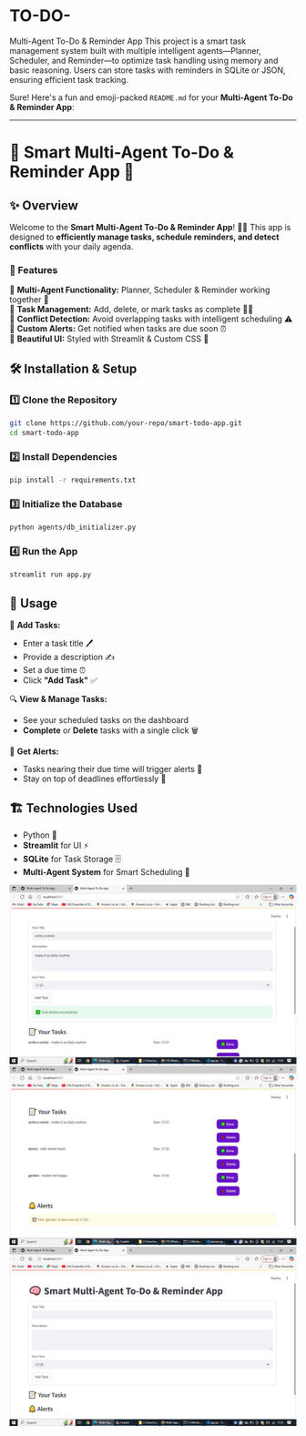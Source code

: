 # TO-DO-
Multi-Agent To-Do &amp; Reminder App This project is a smart task management system built with multiple intelligent agents—Planner, Scheduler, and Reminder—to optimize task handling using memory and basic reasoning. Users can store tasks with reminders in SQLite or JSON, ensuring efficient task tracking. 


Sure! Here's a fun and emoji-packed `README.md` for your **Multi-Agent To-Do & Reminder App**:

---

# 🧠 Smart Multi-Agent To-Do & Reminder App 🚀  

## ✨ Overview  
Welcome to the **Smart Multi-Agent To-Do & Reminder App**! 📝✅ This app is designed to **efficiently manage tasks, schedule reminders, and detect conflicts** with your daily agenda.  

### **🌟 Features**
🔹 **Multi-Agent Functionality:** Planner, Scheduler & Reminder working together 🤖  
🔹 **Task Management:** Add, delete, or mark tasks as complete 📝✅  
🔹 **Conflict Detection:** Avoid overlapping tasks with intelligent scheduling ⚠️  
🔹 **Custom Alerts:** Get notified when tasks are due soon ⏰  
🔹 **Beautiful UI:** Styled with Streamlit & Custom CSS 🎨  

## 🛠️ Installation & Setup  
### **1️⃣ Clone the Repository**  
```sh
git clone https://github.com/your-repo/smart-todo-app.git
cd smart-todo-app
```

### **2️⃣ Install Dependencies**  
```sh
pip install -r requirements.txt
```

### **3️⃣ Initialize the Database**  
```sh
python agents/db_initializer.py
```

### **4️⃣ Run the App**  
```sh
streamlit run app.py
```

## 🎯 Usage  
👤 **Add Tasks:**  
- Enter a task title 🖊️  
- Provide a description ✍️  
- Set a due time ⏰  
- Click **"Add Task"** ✅  

🔍 **View & Manage Tasks:**  
- See your scheduled tasks on the dashboard  
- **Complete** or **Delete** tasks with a single click 🗑️  

🚨 **Get Alerts:**  
- Tasks nearing their due time will trigger alerts 🔔  
- Stay on top of deadlines effortlessly 🎯  

## 🏗️ Technologies Used  
- Python 🐍  
- **Streamlit** for UI ⚡  
- **SQLite** for Task Storage 🗄️  
- **Multi-Agent System** for Smart Scheduling 🤖 

![Task List Screenshot](screenshots/img1.jpeg)
![Task List Screenshot](screenshots/img2.jpeg)
![Task List Screenshot](screenshots/img3.jpeg)
